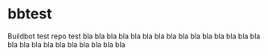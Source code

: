 # bbtest
Buildbot test repo
test
bla bla bla bla bla bla bla bla bla
bla bla bla bla bla bla bla bla bla
bla bla bla bla bla bla bla
